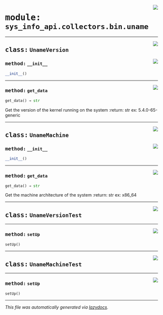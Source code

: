<!-- markdownlint-disable -->

<a href="../src/sys_info_api/collectors/bin/uname.py#L0"><img align="right" style="float:right;" src="https://img.shields.io/badge/-source-cccccc?style=flat-square"></a>

# <kbd>module:</kbd> `sys_info_api.collectors.bin.uname`






---

<a href="../src/sys_info_api/collectors/bin/uname.py#L19"><img align="right" style="float:right;" src="https://img.shields.io/badge/-source-cccccc?style=flat-square"></a>

## <kbd>class:</kbd> `UnameVersion`




<a href="../src/sys_info_api/collectors/bin/uname.py#L20"><img align="right" style="float:right;" src="https://img.shields.io/badge/-source-cccccc?style=flat-square"></a>

### <kbd>method:</kbd> `__init__`

```python
__init__()
```








---

<a href="../src/sys_info_api/collectors/bin/uname.py#L26"><img align="right" style="float:right;" src="https://img.shields.io/badge/-source-cccccc?style=flat-square"></a>

### <kbd>method:</kbd> `get_data`

```python
get_data() → str
```

Get the version of the kernel running on the system :return: str ex: 5.4.0-65-generic 


---

<a href="../src/sys_info_api/collectors/bin/uname.py#L35"><img align="right" style="float:right;" src="https://img.shields.io/badge/-source-cccccc?style=flat-square"></a>

## <kbd>class:</kbd> `UnameMachine`




<a href="../src/sys_info_api/collectors/bin/uname.py#L36"><img align="right" style="float:right;" src="https://img.shields.io/badge/-source-cccccc?style=flat-square"></a>

### <kbd>method:</kbd> `__init__`

```python
__init__()
```








---

<a href="../src/sys_info_api/collectors/bin/uname.py#L42"><img align="right" style="float:right;" src="https://img.shields.io/badge/-source-cccccc?style=flat-square"></a>

### <kbd>method:</kbd> `get_data`

```python
get_data() → str
```

Get the machine architecture of the system :return: str ex: x86_64 


---

<a href="../src/sys_info_api/collectors/bin/uname.py#L51"><img align="right" style="float:right;" src="https://img.shields.io/badge/-source-cccccc?style=flat-square"></a>

## <kbd>class:</kbd> `UnameVersionTest`







---

<a href="../src/sys_info_api/collectors/bin/uname.py#L52"><img align="right" style="float:right;" src="https://img.shields.io/badge/-source-cccccc?style=flat-square"></a>

### <kbd>method:</kbd> `setUp`

```python
setUp()
```






---

<a href="../src/sys_info_api/collectors/bin/uname.py#L59"><img align="right" style="float:right;" src="https://img.shields.io/badge/-source-cccccc?style=flat-square"></a>

## <kbd>class:</kbd> `UnameMachineTest`







---

<a href="../src/sys_info_api/collectors/bin/uname.py#L60"><img align="right" style="float:right;" src="https://img.shields.io/badge/-source-cccccc?style=flat-square"></a>

### <kbd>method:</kbd> `setUp`

```python
setUp()
```








---

_This file was automatically generated via [lazydocs](https://github.com/ml-tooling/lazydocs)._
